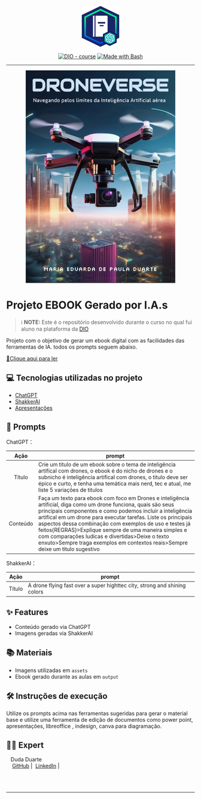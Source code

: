 <p align="center">
    <img width="100" src="./assets/banner.png">
</p>


<p align="center">
<a href="https://dio.me/"><img src="https://img.shields.io/badge/DIO-Course-28DA77?logo=youtube" alt="DIO - course"></a>
<a href="https://www.gnu.org/software/bash/" title="Go to Bash homepage"><img src="https://img.shields.io/badge/Prompt-Project-blue?logo=gnu-bash&amp;logoColor=white" alt="Made with Bash"></a></p>

-------


<p align="center">
<img 
    src="./assets/cover.png"
    width="400"  
/>
</p>

# Projeto EBOOK Gerado por I.A.s


 > ℹ️ **NOTE:** Este é o repositório desenvolvido durante o curso no qual fui aluno na plataforma da [DIO](https://dio.me)

Projeto com o objetivo de gerar um ebook digital com as facilidades das ferramentas de IA. todos os prompts
seguem abaixo.

<a href=https://github.com/dudaduarte07/ebook-template/blob/main/output/Ebook-Droneverse.pdf title="View PDF now"> 📕Clique aqui para ler</a>

## 💻 Tecnologias utilizadas no projeto

- [ChatGPT](https://chat.openai.com/) 
- [ShakkerAI](https://www.shakker.ai/)
- [Apresentações](https://docs.google.com/presentation/u/0/)

## 🧠 Prompts


ChatGPT：

|   Ação   | prompt                                                                                                                                                                                                                                                                                                                                                                                                                                                                                                 |
| :------: | ------------------------------------------------------------------------------------------------------------------------------------------------------------------------------------------------------------------------------------------------------------------------------------------------------------------------------------------------------------------------------------------------------------------------------------------------------------------------------------------------------ |
|  Título  | Crie um titulo de um ebook sobre o tema de inteligência artifical com drones, o ebook é do nicho de drones e o subnicho é inteligência artifical com drones, o titulo deve ser épico e curto, e tenha uma temática mais nerd, tec e atual, me liste 5 variações de titulos                                                                                                                                                                                                                             |
| Conteúdo | Faça um texto para ebook com foco em Drones e inteligência artificial, diga como um drone funciona, quais são seus principais componentes e como podemos incluir a inteligência artifical em um drone para executar tarefas. Liste os principais aspectos dessa combinação com exemplos de uso e testes já feitos{REGRAS}>Explique sempre de uma maneira simples e com comparações ludicas e divertidas>Deixe o texto enxuto>Sempre traga exemplos em contextos reais>Sempre deixe um titulo sugestivo |


ShakkerAI：

|  Ação  | prompt                                                                                 |
| :----: | -------------------------------------------------------------------------------------- |
| Título | A drone flying fast over a super highttec city, strong and shining colors |

## ✨ Features

- Conteúdo gerado via ChatGPT
- Imagens geradas via ShakkerAI

## 📚 Materiais

- Imagens utilizadas em `assets`
- Ebook gerado durante as aulas em `output`

## 🛠️ Instruções de execução

Utilize os prompts acima nas ferramentas sugeridas para gerar o material base e utilize uma ferramenta de edição de documentos como power point, apresentações, libreoffice , indesign, canva para diagramação.

## 👨‍💻 Expert

<p>
    <p>&nbsp&nbsp&nbspDuda Duarte<br>
    &nbsp&nbsp&nbsp
    <a href="https://(https://github.com/dudaduarte07)">
    GitHub</a>&nbsp;|&nbsp;
    <a href="www.linkedin.com/in/
dudadepauladuarte">LinkedIn</a>&nbsp;|&nbsp;</p>
<br/><br/>
<p>

---
